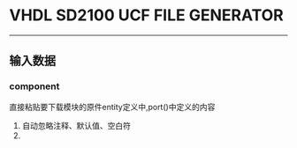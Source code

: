 # VHDL SD2100 UCF FILE GENERATOR

---

## 输入数据
### component

直接粘贴要下载模块的原件entity定义中,port()中定义的内容

1. 自动忽略注释、默认值、空白符
2. 
